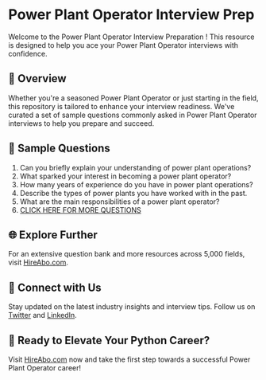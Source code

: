 # Power Plant Operator Interview Prep

Welcome to the Power Plant Operator Interview Preparation ! This resource is designed to help you ace your Power Plant Operator interviews with confidence.

## 🚀 Overview

Whether you're a seasoned Power Plant Operator or just starting in the field, this repository is tailored to enhance your interview readiness. We've curated a set of sample questions commonly asked in Power Plant Operator interviews to help you prepare and succeed.

## 📝 Sample Questions

1. Can you briefly explain your understanding of power plant operations?
2. What sparked your interest in becoming a power plant operator?
3. How many years of experience do you have in power plant operations?
4. Describe the types of power plants you have worked with in the past.
5. What are the main responsibilities of a power plant operator?
6. [CLICK HERE FOR MORE QUESTIONS](https://hireabo.com/job/20_4_0/Power%20Plant%20Operator)

## 🌐 Explore Further

For an extensive question bank and more resources across 5,000 fields, visit [HireAbo.com](https://www.hireabo.com).

## 📱 Connect with Us

Stay updated on the latest industry insights and interview tips. Follow us on [Twitter](https://twitter.com/hireabo) and [LinkedIn](https://www.linkedin.com/in/hire-abo-3609972a8/).

## 🚀 Ready to Elevate Your Python Career?

Visit [HireAbo.com](https://www.hireabo.com) now and take the first step towards a successful Power Plant Operator career!